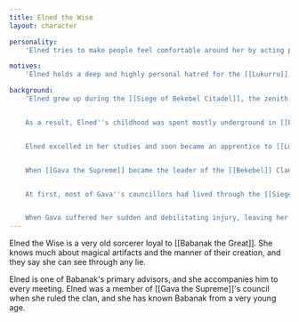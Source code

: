 ```yaml
---
title: Elned the Wise
layout: character

personality:
    'Elned tries to make people feel comfortable around her by acting playful and mischievous. She often pretends to forget things and to not understand what''s going on, while in reality she watches other people very closely and takes mental notes of everything they say. When she needs to, she drops the masquerade and can quickly take charge in an emergency. However, she prefers to give hints and subtle advice to those around her in an attempt to guide their actions.'

motives:
    'Elned holds a deep and highly personal hatred for the [[Lukurru]]. Since long before Babanak came to power in the [[Bekebel]] clan, Elned has been promoting distrust for the Lukurru and encouraging open war with them. Much of her wisdom, both as a member of Gava''s council and as Babanak''s primary advisor, has been directed towards her goal of destroying the Lukurru. With both, she has been able to leverage the death of [[Nort the Pyromancer]] to motivate actions against the Lukurru.'

background:
    'Elned grew up during the [[Siege of Bekebel Citadel]], the zenith of the conflict between the Bekebel and the Lukurru. For seven years, legions of Lukurru soldiers fought to breach the walls of the citadel. By the time the Lukurru finally retreated, both clans had suffered tremendous losses. Nonetheless, skirmishes continued around the border between the clans territories for decades to come.


    As a result, Elned''s childhood was spent mostly underground in [[Bekebel|Bekebel Citadel]]''s tunnels. Until the siege ended, she had no education, and she was raised mostly on preserved food and propaganda. Later, like many others whose childhoods were turned upside-down by the war, she returned to school and began to learn metalworking.


    Elned excelled in her studies and soon became an apprentice to [[Lubu the Artificer]], who taught her how to weave enchantments into metal. Over the years, Elned''s abilities as a sorcerer slowly emerged and she became capable of imbuing metal with magic of unprecedented potency. When Lubu retired, Elned took over her shop and school and continued to develop new arts of metallurgy and enchantment.


    When [[Gava the Supreme]] became the leader of the [[Bekebel]] Clan and formed her council, she selected Elned to be one of its nine members. For a while, Elned continued to run her school while she served on the council, but over time her responsibilities as a councillor grew until she could no longer maintain any students.


    At first, most of Gava''s councillors had lived through the [[Siege of Bekebel Citadel]] and remembered it vividly, even though Gava herself was born several years after it ended. But as the years wore on, the older councillors were replaced as they retired. Eventually Elned was the only one on the council who had experience the siege firsthand, and her powerful enmity towards the Lukurru was no longer the prevailing consensus.


    When Gava suffered her sudden and debilitating injury, leaving her unable to speak or walk, Elned and the other councillors nominated her son Babanak to lead the clan in her absence. As it became clear that Gava would never recover, Babanak took the title [[Babanak the Great]] and became the permanent ruler of the clan. He abolished the council, but then hired many of his mother''s councillors (including Elned) as special advisors. To the present day, Elned serves as Babanak''s tutor in sorcery and enchantment and works with him and [[Paparnad the Mystic]] to develop the clan''s gifts to [[Tuvdak the Magnificent]].'
---
```


Elned the Wise is a very old sorcerer loyal to [[Babanak the Great]]. She knows much about magical artifacts and the manner of their creation, and they say she can see through any lie.

Elned is one of Babanak's primary advisors, and she accompanies him to every meeting. Elned was a member of [[Gava the Supreme]]'s council when she ruled the clan, and she has known Babanak from a very young age.
